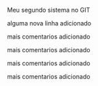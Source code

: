 Meu segundo sistema no GIT

alguma nova linha adicionado 

mais comentarios adicionado

mais comentarios adicionado

mais comentarios adicionado

mais comentarios adicionado